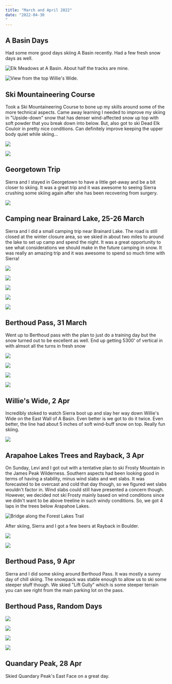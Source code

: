 ```yaml
---
title: "March and April 2022"
date: "2022-04-30
"
---
```


## A Basin Days

Had some more good days skiing A Basin recently. Had a few fresh snow days as well.

![Elk Meadows at A Basin. About half the tracks are mine.](../images/2022_03_31_March_2022/IMG_9145.jpg)

![View from the top Willie's Wide.](../images/2022_03_31_March_2022/IMG_9170.jpg)

## Ski Mountaineering Course

Took a Ski Mountaineering Course to bone up my skills around some of the more technical aspects. Came away learning I needed to improve my skiing in "Upside-down" snow that has denser wind-affected snow up top with soft powder that you break down into below. But, also got to ski Dead Elk Couloir in pretty nice conditions. Can definitely improve keeping the upper body quiet while skiing...

![](../images/2022_03_31_March_2022/IMG_9147.jpg)

![](../images/2022_03_31_March_2022/123_1.jpeg)

## Georgetown Trip

Sierra and I stayed in Georgetown to have a little get-away and be a bit closer to skiing. It was a great trip and it was awesome to seeing Sierra crushing some skiing again after she has been recovering from surgery.

![](../images/2022_03_31_March_2022/DSC_1813.jpg)

## Camping near Brainard Lake, 25-26 March

Sierra and I did a small camping trip near Brainard Lake. The road is still closed at the winter closure area, so we skied in about two miles to around the lake to set up camp and spend the night. It was a great opportunity to see what considerations we should make in the future camping in snow. It was really an amazing trip and it was awesome to spend so much time with Sierra!

![](../images/2022_03_31_March_2022/IMG_9242.jpg)

![](../images/2022_03_31_March_2022/DSC_1849.jpg)

![](../images/2022_03_31_March_2022/DSC_1859.jpg)

![](../images/2022_03_31_March_2022/DSC_1938.jpg)

![](../images/2022_03_31_March_2022/IMG_9264.jpg)

## Berthoud Pass, 31 March

Went up to Berthoud pass with the plan to just do a training day but the snow turned out to be excellent as well. End up getting 5300' of vertical in with almsot all the turns in fresh snow

![](../images/2022_03_31_March_2022/IMG_9285.jpg)

![](../images/2022_03_31_March_2022/IMG_9303.jpg)

![](../images/2022_03_31_March_2022/IMG_9309.jpg)

![](../images/2022_03_31_March_2022/IMG_9324.jpg)

## Willie's Wide, 2 Apr

Incredibly stoked to watch Sierra boot up and slay her way down Willie's Wide on the East Wall of A Basin. Even better is we got to do it twice. Even better, the line had about 5 inches of soft wind-buff snow on top. Really fun skiing.

![](../images/2022_04_30_April_2022/IMG_9353.jpg)

## Arapahoe Lakes Trees and Rayback, 3 Apr

On Sunday, Levi and I got out with a tentative plan to ski Frosty Mountain in the James Peak Wilderness. Southern aspects had been looking good in terms of having a stability, minus wind slabs and wet slabs. It was forecasted to be overcast and cold that day though, so we figured wet slabs wouldn't factor in. Wind slabs could still have presented a concern though. However, we decided not ski Frosty mainly based on wind conditions since we didn't want to be above treeline in such windy conditions. So, we got 4 laps in the trees below Arapahoe Lakes.

![Bridge along the Forest Lakes Trail](../images/2022_04_30_April_2022/IMG_9358.jpg)

After skiing, Sierra and I got a few beers at Rayback in Boulder.

![](../images/2022_04_30_April_2022/IMG_9364.jpg)

![](../images/2022_04_30_April_2022/IMG_9370.jpg)

## Berthoud Pass, 9 Apr

Sierra and I did some skiing around Berthoud Pass. It was mostly a sunny day of chill skiing. The snowpack was stable enough to allow us to ski some steeper stuff though. We skied "Lift Gully" which is some steeper terrain you can see right from the main parking lot on the pass.

## Berthoud Pass, Random Days

![](../images/2022_04_30_April_2022/IMG_9425.jpg)

![](../images/2022_04_30_April_2022/DSC_2019.jpg)

![](../images/2022_04_30_April_2022/DSC_2015.jpg)

![](../images/2022_04_30_April_2022/DSC_1975.jpg)

## Quandary Peak, 28 Apr

Skied Quandary Peak's East Face on a great day.
